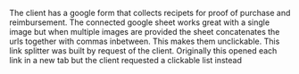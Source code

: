 The client has a google form that collects recipets for proof of purchase and reimbursement.
The connected google sheet works great with a single image but when multiple images are provided the sheet concatenates the urls together with commas inbetween. This makes them unclickable. This link splitter was built by request of the client. Originally this opened each link in a new tab but the client requested a clickable list instead
